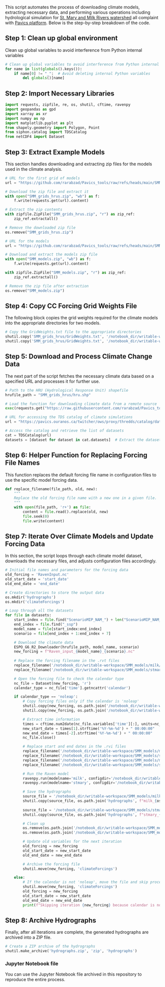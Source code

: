 This script automates the process of downloading climate models, extracting necessary data, and performing various operations including hydrological simulation for [St. Mary and Milk Rivers watershed](https://www.ijc.org/en/watersheds/oldman-milk-rivers) all complaint with [Pavics platform](https://pavics.ouranos.ca/). Below is the step-by-step breakdown of the code.

## Step 1: Clean up global environment
Clean up global variables to avoid interference from Python internal variables

```python
# Clean up global variables to avoid interference from Python internal variables
for name in list(globals().keys()):
    if name[0] != "_":  # Avoid deleting internal Python variables
        del globals()[name]
```

## Step 2: Import Necessary Libraries

```python
import requests, zipfile, re, os, shutil, cftime, ravenpy
import geopandas as gpd
import xarray as xr
import numpy as np
import matplotlib.pyplot as plt
from shapely.geometry import Polygon, Point
from siphon.catalog import TDSCatalog
from netCDF4 import Dataset
```

## Step 3: Extract Example Models

This section handles downloading and extracting zip files for the models used in the climate analysis.

```python
# URL for the first grid of models
url = "https://github.com/rarabzad/Pavics_tools/raw/refs/heads/main/SMM_grids_hrus.zip"

# Download the zip file and extract it
with open("SMM_grids_hrus.zip", "wb") as f:
    f.write(requests.get(url).content)

# Extract the zip contents
with zipfile.ZipFile("SMM_grids_hrus.zip", "r") as zip_ref:
    zip_ref.extractall()

# Remove the downloaded zip file
os.remove("SMM_grids_hrus.zip")

# URL for the models
url = "https://github.com/rarabzad/Pavics_tools/raw/refs/heads/main/SMM_models.zip"

# Download and extract the models zip file
with open("SMM_models.zip", "wb") as f:
    f.write(requests.get(url).content)

with zipfile.ZipFile("SMM_models.zip", "r") as zip_ref:
    zip_ref.extractall()

# Remove the zip file after extraction
os.remove("SMM_models.zip")
```

## Step 4: Copy CC Forcing Grid Weights File

The following block copies the grid weights required for the climate models into the appropriate directories for two models.

```python
# Copy the GridWeights.txt file to the appropriate directories
shutil.copy('SMM_grids_hrus/GridWeights.txt', '/notebook_dir/writable-workspace/SMM_models/milk/input/')
shutil.copy('SMM_grids_hrus/GridWeights.txt', '/notebook_dir/writable-workspace/SMM_models/stmary/input/')
```

## Step 5: Download and Process Climate Change Data

The next part of the script fetches the necessary climate data based on a specified URL and processes it for further use.

```python
# Path to the HRU (Hydrological Response Unit) shapefile
hrufile_path = "SMM_grids_hrus/hru.shp"

# Load the function for downloading climate data from a remote source
exec(requests.get("https://raw.githubusercontent.com/rarabzad/Pavics_tools/refs/heads/main/ESPO_G6_R2_Downloader.py").text)

# URL for accessing the TDS catalog of climate simulations
url = "https://pavics.ouranos.ca/twitcher/ows/proxy/thredds/catalog/datasets/simulations/bias_adjusted/cmip6/ouranos/ESPO-G/ESPO-G6-R2v1.0.0/catalog.xml"

# Access the catalog and retrieve the list of datasets
cat = TDSCatalog(url)
datasets = [dataset for dataset in cat.datasets]  # Extract the dataset names as strings
```

## Step 6: Helper Function for Replacing Forcing File Names

This function replaces the default forcing file name in configuration files to use the specific model forcing data.

```python
def replace_filename(file_path, old, new):
    """
    Replace the old forcing file name with a new one in a given file.
    """
    with open(file_path, 'r+') as file:
        content = file.read().replace(old, new)
        file.seek(0)
        file.write(content)
```

## Step 7: Iterate Over Climate Models and Update Forcing Data

In this section, the script loops through each climate model dataset, downloads the necessary files, and adjusts configuration files accordingly.

```python
# Initial file names and parameters for the forcing data
old_forcing = 'RavenInput.nc'
old_start_date = 'start_date'
old_end_date = 'end_date'

# Create directories to store the output data
os.mkdir('hydrographs')
os.mkdir('climateForcings')

# Loop through all the datasets
for file in datasets:
    start_index = file.find("ScenarioMIP_NAM_") + len("ScenarioMIP_NAM_")
    end_index = file.find("_ssp")
    model_name = file[start_index:end_index]
    scenario = file[end_index + 1:end_index + 7]

    # Download the climate data
    ESPO_G6_R2_Downloader(hrufile_path, model_name, scenario)
    new_forcing = f"Raven_input_{model_name}_{scenario}.nc"
    
    # Replace the forcing filename in the .rvt files
    replace_filename('/notebook_dir/writable-workspace/SMM_models/milk/milk.rvt', old_forcing, new_forcing)
    replace_filename('/notebook_dir/writable-workspace/SMM_models/stmary/stmary.rvt', old_forcing, new_forcing)

    # Open the forcing file to check the calendar type
    nc_file = Dataset(new_forcing, 'r')
    calendar_type = nc_file['time'].getncattr('calendar')

    if calendar_type == 'noleap':
        # Copy forcing files only if the calendar is 'noleap'
        shutil.copy(new_forcing, os.path.join('/notebook_dir/writable-workspace/SMM_models/stmary/input/', new_forcing))
        shutil.copy(new_forcing, os.path.join('/notebook_dir/writable-workspace/SMM_models/milk/input/', new_forcing))

        # Extract time information
        times = cftime.num2date(nc_file.variables['time'][:], units=nc_file.variables['time'].units)
        new_start_date = times[1].strftime('%Y-%m-%d') + " 00:00:00"
        new_end_date = times[-2].strftime('%Y-%m-%d') + " 00:00:00"
        nc_file.close()

        # Replace start and end dates in the .rvi files
        replace_filename('/notebook_dir/writable-workspace/SMM_models/milk/milk.rvi', old_start_date, new_start_date)
        replace_filename('/notebook_dir/writable-workspace/SMM_models/stmary/stmary.rvi', old_start_date, new_start_date)
        replace_filename('/notebook_dir/writable-workspace/SMM_models/milk/milk.rvi', old_end_date, new_end_date)
        replace_filename('/notebook_dir/writable-workspace/SMM_models/stmary/stmary.rvi', old_end_date, new_end_date)

        # Run the Raven model
        ravenpy.run(modelname='milk', configdir='/notebook_dir/writable-workspace/SMM_models/milk/')
        ravenpy.run(modelname='stmary', configdir='/notebook_dir/writable-workspace/SMM_models/stmary/')

        # Save the hydrographs
        source_file = '/notebook_dir/writable-workspace/SMM_models/milk/output/Hydrographs.csv'
        shutil.copy(source_file, os.path.join('hydrographs', f"milk_{os.path.splitext(new_forcing.replace('Raven_input_', ''))[0]}.csv"))
        
        source_file = '/notebook_dir/writable-workspace/SMM_models/stmary/output/Hydrographs.csv'
        shutil.copy(source_file, os.path.join('hydrographs', f"stmary_{os.path.splitext(new_forcing.replace('Raven_input_', ''))[0]}.csv"))

        # Clean up
        os.remove(os.path.join('/notebook_dir/writable-workspace/SMM_models/stmary/input/', new_forcing))
        os.remove(os.path.join('/notebook_dir/writable-workspace/SMM_models/milk/input/', new_forcing))

        # Update old variables for the next iteration
        old_forcing = new_forcing
        old_start_date = new_start_date
        old_end_date = new_end_date

        # Archive the forcing file
        shutil.move(new_forcing, 'climateForcings')

    else:
        # If the calendar is not 'noleap', move the file and skip processing
        shutil.move(new_forcing, 'climateForcings')
        old_forcing = new_forcing
        old_start_date = new_start_date
        old_end_date = new_end_date
        print(f"Skipping iteration {new_forcing} because calendar is not 'noleap'. Current calendar: {calendar_type}")
```

## Step 8: Archive Hydrographs

Finally, after all iterations are complete, the generated hydrographs are archived into a ZIP file.

```python
# Create a ZIP archive of the hydrographs
shutil.make_archive('hydrographs.zip', 'zip', 'hydrographs')
```

### Jupyter Notebook file

You can use the Jupyter Notebook file archived in this repository to reproduce the entire process.
